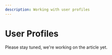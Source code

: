 ```yaml
---
description: Working with user profiles
---
```


# User Profiles

Please stay tuned, we're working on the article yet.

